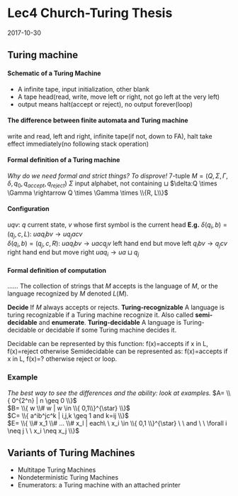 # Lec4 Church-Turing Thesis 

2017-10-30
## Turing machine
#### Schematic of a Turing Machine
- A infinite tape, input initialization, other blank
- A tape head(read, write, move left or right, not go left at the very left)
- output means halt(accept or reject), no output forever(loop)

#### The difference between finite automata and Turing machine 
write and read, left and right, infinite tape(if not, down to FA), halt take effect immediately(no following stack operation)

#### Formal definition of a Turing machine 
*Why do we need formal and strict things? To disprove!*
7-tuple $M=(Q, \Sigma, \Gamma, \delta, q_0, q_{accept}, q_{reject})$
$\Sigma$ input alphabet, not containing $\sqcup$
$\delta:Q \times \Gamma \rightarrow Q \times \Gamma \times \\{R, L\\}$

#### Configuration
$uqv$: $q$ current state, $v$ whose first symbol is the current head
**E.g.** $\delta(q_i, b)=(q_j, c, L)$: $uaq_ibv \rightarrow uq_jacv$  
$\delta(q_i, b)=(q_j, c, R)$: $uaq_ibv \rightarrow uacq_jv$
left hand end but move left $q_ibv \rightarrow q_jcv$
right hand end but move right $uaq_i \rightarrow ua \sqcup q_j$

#### Formal definition of computation
......
The collection of strings that $M$ accepts is the language of $M$, or the language recognized by $M$ denoted $L(M)$.

**Decide** If $M$ always accepts or rejects.
**Turing-recognizable** A language is turing recognizable if a Turing machine recognize it.
Also called **semi-decidable** and **enumerate**.
**Turing-decidable** A language is Turing-decidable or decidable if some Turing machine decides it.

Decidable can be represented by this function: f(x)=accepts if x in L, f(x)=reject otherwise
Semidecidable can be represented as: f(x)=accepts if x in L, f(x)=? otherwise reject or loop.

### Example
*The best way to see the differences and the ability: look at examples.*
$A= \\{ 0^{2^n} | n \geq 0 \\}$  
$B= \\{ w \\# w | w \in \\{ 0,1\\}^{\star} \\}$   
$C= \\{ a^ib^jc^k | i,j,k \geq 1 and k=ij \\}$    
$E= \\{ \\# x_1 \\# ... \\# x_l | each\ \ x_i \in \\{ 0,1 \\}^{\star} \ \ and \ \ \forall i \neq j \ \ x_i \neq x_j  \\}$   

## Variants of Turing Machines
- Multitape Turing Machines 
- Nondeterministic Turing Machines 
- Enumerators: a Turing machine with an attached printer

	

